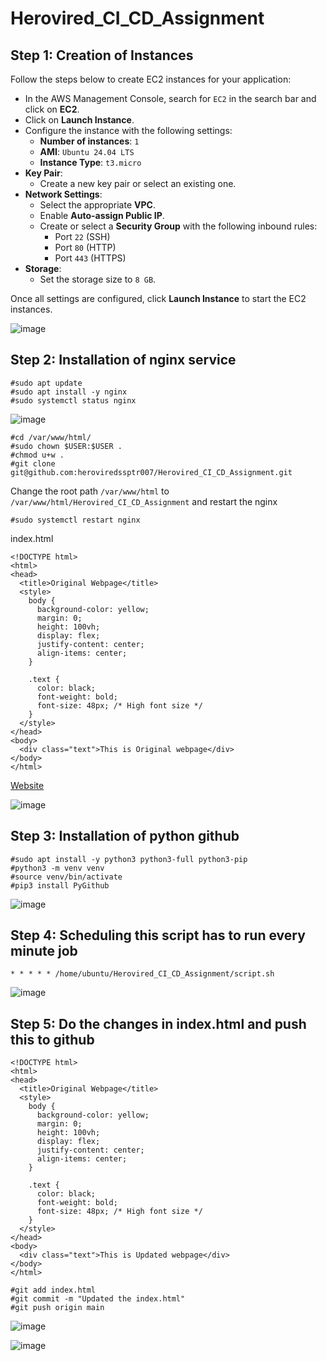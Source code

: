 # Herovired_CI_CD_Assignment

## Step 1: Creation of Instances

Follow the steps below to create EC2 instances for your application:

- In the AWS Management Console, search for `EC2` in the search bar and click on **EC2**.
- Click on **Launch Instance**.
- Configure the instance with the following settings:
  - **Number of instances**: `1`
  - **AMI**: `Ubuntu 24.04 LTS`
  - **Instance Type**: `t3.micro`
- **Key Pair**:
  - Create a new key pair or select an existing one.
- **Network Settings**:
  - Select the appropriate **VPC**.
  - Enable **Auto-assign Public IP**.
  - Create or select a **Security Group** with the following inbound rules:
    - Port `22` (SSH)
    - Port `80` (HTTP)
    - Port `443` (HTTPS)
- **Storage**:
  - Set the storage size to `8 GB`.

Once all settings are configured, click **Launch Instance** to start the EC2 instances.

![image](https://github.com/user-attachments/assets/a9704bbf-dd14-4e72-ad4d-7f12c7558a61)

## Step 2: Installation of nginx service
```
#sudo apt update
#sudo apt install -y nginx
#sudo systemctl status nginx
```
![image](https://github.com/user-attachments/assets/7beaf86a-9631-4138-964d-1c7f80518d49)

```
#cd /var/www/html/
#sudo chown $USER:$USER .
#chmod u+w .
#git clone git@github.com:heroviredssptr007/Herovired_CI_CD_Assignment.git
```
Change the root path `/var/www/html` to `/var/www/html/Herovired_CI_CD_Assignment` and restart the nginx

```
#sudo systemctl restart nginx
```
index.html
```
<!DOCTYPE html>
<html>
<head>
  <title>Original Webpage</title>
  <style>
    body {
      background-color: yellow;
      margin: 0;
      height: 100vh;
      display: flex;
      justify-content: center;
      align-items: center;
    }

    .text {
      color: black;
      font-weight: bold;
      font-size: 48px; /* High font size */
    }
  </style>
</head>
<body>
  <div class="text">This is Original webpage</div>
</body>
</html>
```

[Website](http://100.25.143.57/)

![image](https://github.com/user-attachments/assets/7be504dc-44fe-4d60-9ed4-5e5200ac5ca9)


## Step 3: Installation of python github
```
#sudo apt install -y python3 python3-full python3-pip
#python3 -m venv venv
#source venv/bin/activate
#pip3 install PyGithub
```
![image](https://github.com/user-attachments/assets/fb11bfdf-4991-4ba2-b840-014e907cc0e6)

## Step 4: Scheduling this script has to run every minute job
```
* * * * * /home/ubuntu/Herovired_CI_CD_Assignment/script.sh
```

![image](https://github.com/user-attachments/assets/bb3275cc-e5bd-4f67-9fbb-b1b46c9a31c9)

## Step 5: Do the changes in index.html and push this to github
```
<!DOCTYPE html>
<html>
<head>
  <title>Original Webpage</title>
  <style>
    body {
      background-color: yellow;
      margin: 0;
      height: 100vh;
      display: flex;
      justify-content: center;
      align-items: center;
    }

    .text {
      color: black;
      font-weight: bold;
      font-size: 48px; /* High font size */
    }
  </style>
</head>
<body>
  <div class="text">This is Updated webpage</div>
</body>
</html>
```

```
#git add index.html
#git commit -m "Updated the index.html"
#git push origin main
```
![image](https://github.com/user-attachments/assets/b0ee3aa0-0e18-4fed-ac98-7074619e5512)

![image](https://github.com/user-attachments/assets/e7a1bdbf-011a-45e7-a2ff-c0f77f9f5986)














